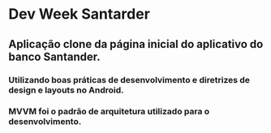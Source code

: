# Dev Week Santarder

## Aplicação clone da página inicial do aplicativo do banco Santander.

### Utilizando boas práticas de desenvolvimento e diretrizes de design e layouts no Android.
### MVVM foi o padrão de arquitetura utilizado para o desenvolvimento.
